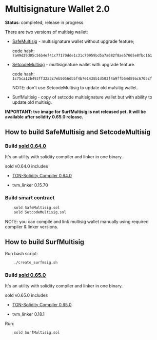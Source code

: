 # Multisignature Wallet 2.0

**Status**: completed, release in progress

There are two versions of multisig wallet:

- [SafeMultisig](./build/SafeMultisig.tvc) - multisignature wallet without upgrade feature;

    code hash: `7a49d29d05c56b4ef41c77170dde1c31c70959bd5a7a682f8ae57065e8fbc161`

- [SetcodeMultisig](./build/SetcodeMultisig.tvc) - multisignature wallet with upgrade feature.

    code hash: `1c75ca12b493ff32a3c7eb5056db5f4b7e1438b1d503f4a9ffb64d89ac6705cf`

    NOTE: don't use SetcodeMultisig to update old mulsitig wallet.

- SurfMultisig - copy of setcode multisignature wallet but with ability to update old multisig.

**IMPORTANT: tvc image for SurfMultisig is not released yet. It will be available after solidity 0.65.0 release.**

## How to build SafeMultisig and SetcodeMultisig

### Build [sold 0.64.0](https://github.com/tonlabs/TON-Solidity-Compiler/tree/0.64.0/sold)

It's an utility with solidity compiler and linker in one binary. 

sold v0.64.0 includes

- [TON-Solidity Compiler 0.64.0](https://github.com/tonlabs/TON-Solidity-Compiler/tree/0.64.0)

- tvm_linker 0.15.70

### Build smart contract

```bash
    sold SafeMultisig.sol
    sold SetcodeMultisig.sol
```

NOTE: you can compile and link multisig wallet manually using required compiler & linker versions.

## How to build SurfMultisig 

Run bash script:

```bash
    ./create_surfmsig.sh
```

### Build [sold 0.65.0](https://github.com/tonlabs/TON-Solidity-Compiler/tree/0.65.0/sold)

It's an utility with solidity compiler and linker in one binary. 

sold v0.65.0 includes

- [TON-Solidity Compiler 0.65.0](https://github.com/tonlabs/TON-Solidity-Compiler/tree/0.65.0)

- tvm_linker 0.18.1

Run:

```bash
    sold SurfMultisig.sol
```
